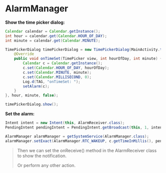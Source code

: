 # AlarmManager

**Show the time picker dialog:**

```java
Calendar calendar = Calendar.getInstance();
int hour = calendar.get(Calendar.HOUR_OF_DAY);
int minute = calendar.get(Calendar.MINUTE);

TimePickerDialog timePickerDialog = new TimePickerDialog(MainActivity.this, new TimePickerDialog.OnTimeSetListener() {
    @Override
    public void onTimeSet(TimePicker view, int hourOfDay, int minute) {
        Calendar c = Calendar.getInstance();
        c.set(Calendar.HOUR_OF_DAY, hourOfDay);
        c.set(Calendar.MINUTE, minute);
        c.set(Calendar.MILLISECOND, 0);
        Log.d(TAG, "onTimeSet: ");
        setAlarm(c);
    }
}, hour, minute, false);

timePickerDialog.show();
```

**Set the alarm:**

```java
Intent intent = new Intent(this, AlarmReceiver.class);
PendingIntent pendingIntent = PendingIntent.getBroadcast(this, 1, intent, PendingIntent.FLAG_MUTABLE);

AlarmManager alarmManager = getSystemService(AlarmManager.class);
alarmManager.setExact(AlarmManager.RTC_WAKEUP, c.getTimeInMillis(), pendingIntent);
```

> Then we can set the onReceive() method in the AlarmReceiver class to show the notification.
>
> Or perform any other action.
